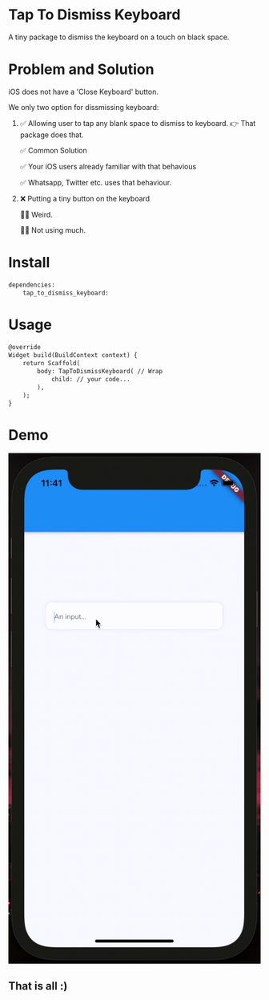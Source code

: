 # Tap To Dismiss Keyboard

A tiny package to dismiss the keyboard on a touch on black space.

# Problem and Solution

iOS does not have a 'Close Keyboard' button. 

We only two option for dissmissing keyboard:


1. ✅ Allowing user to tap any blank space to dismiss to keyboard.  👉 That package does that. 

    ✅ Common Solution

    ✅ Your iOS users already familiar with that behavious

    ✅ Whatsapp, Twitter etc. uses that behaviour.
    


2. ❌ Putting a tiny button on the keyboard 

    🤦‍♂️ Weird. 

    🤦‍♂️ Not using much. 



# Install 

    dependencies:
        tap_to_dismiss_keyboard: 



# Usage

    @override
    Widget build(BuildContext context) {
        return Scaffold(
            body: TapToDismissKeyboard( // Wrap 
                child: // your code...
            ),
        );
    }



# Demo

![Demo GIF](demo.gif)



## That is all :) 